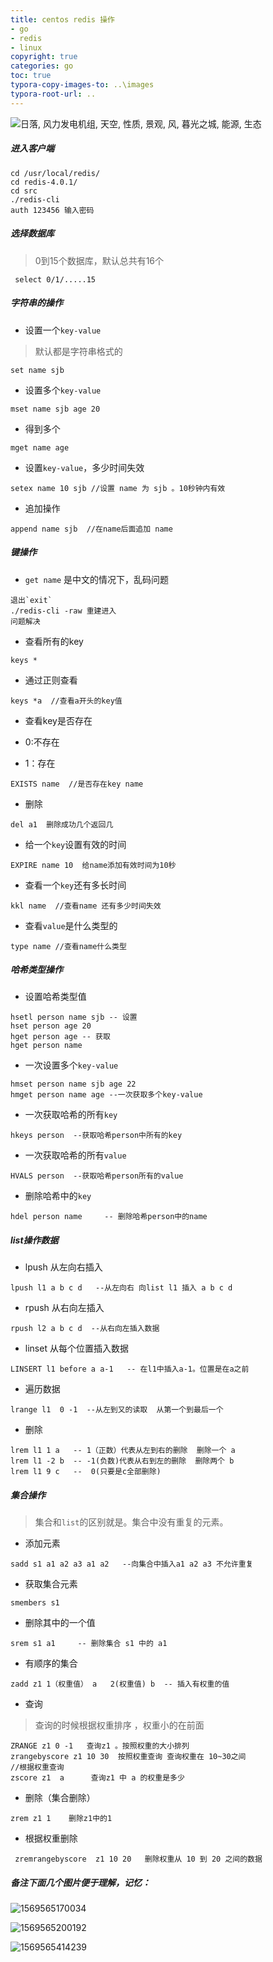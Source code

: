 ```yaml
---
title: centos redis 操作
- go
- redis
- linux
copyright: true
categories: go
toc: true
typora-copy-images-to: ..\images
typora-root-url: ..
---
```




 ![日落, 风力发电机组, 天空, 性质, 景观, 风, 暮光之城, 能源, 生态](/images/sunset-4491838__340.jpg)

<!-- more -->

##### 进入客户端
```
cd /usr/local/redis/
cd redis-4.0.1/
cd src
./redis-cli
auth 123456 输入密码
```
##### 选择数据库
> 0到15个数据库，默认总共有16个
```
 select 0/1/.....15
```


##### 字符串的操作 
- 设置一个`key-value`
> 默认都是字符串格式的
```
set name sjb 
```
- 设置多个`key-value`
```
mset name sjb age 20
```
- 得到多个
```
mget name age 
```
- 设置`key-value`，多少时间失效
```
setex name 10 sjb //设置 name 为 sjb 。10秒钟内有效
```
- 追加操作
```
append name sjb  //在name后面追加 name
```
##### 键操作 

- `get name` 是中文的情况下，乱码问题

```
退出`exit`
./redis-cli -raw 重建进入
问题解决
```

- 查看所有的key

```
keys * 
```
- 通过正则查看 

```
keys *a  //查看a开头的key值 
```
- 查看key是否存在 

- 0:不存在 
- 1：存在
```
EXISTS name  //是否存在key name
```
- 删除

```
del a1  删除成功几个返回几 
```
- 给一个`key`设置有效的时间

```
EXPIRE name 10  给name添加有效时间为10秒
```
- 查看一个`key`还有多长时间

```
kkl name  //查看name 还有多少时间失效
```
- 查看`value`是什么类型的 

```
type name //查看name什么类型
```
##### 哈希类型操作

- 设置哈希类型值

```
hsetl person name sjb -- 设置 
hset person age 20
hget person age -- 获取
hget person name 
```
- 一次设置多个`key-value`

```
hmset person name sjb age 22 
hmget person name age --一次获取多个key-value
```
- 一次获取哈希的所有`key`

```
hkeys person  --获取哈希person中所有的key 
```
- 一次获取哈希的所有`value`

```
HVALS person  --获取哈希person所有的value  
```
- 删除哈希中的`key`

```
hdel person name     -- 删除哈希person中的name 
```

##### list操作数据

- lpush 从左向右插入

```golang
lpush l1 a b c d   --从左向右 向list l1 插入 a b c d 
```

- rpush 从右向左插入

```golang
rpush l2 a b c d  --从右向左插入数据  
```

- linset 从每个位置插入数据

```golang
LINSERT l1 before a a-1   -- 在l1中插入a-1。位置是在a之前 
```



- 遍历数据  

```golang
lrange l1  0 -1  --从左到又的读取  从第一个到最后一个
```

- 删除

```golang
lrem l1 1 a   -- 1（正数）代表从左到右的删除  删除一个 a
lrem l1 -2 b  -- -1(负数)代表从右到左的删除  删除两个 b
lrem l1 9 c   --  0(只要是c全部删除)
```

##### 集合操作

> 集合和`list`的区别就是。集合中没有重复的元素。 	 

- 添加元素

```golang
sadd s1 a1 a2 a3 a1 a2   --向集合中插入a1 a2 a3 不允许重复
```

- 获取集合元素

```golang
smembers s1      
```

- 删除其中的一个值

```golang
srem s1 a1     -- 删除集合 s1 中的 a1
```

- 有顺序的集合

```golang
zadd z1 1（权重值） a   2(权重值) b  -- 插入有权重的值 
```

- 查询

> 查询的时候根据权重排序 ，权重小的在前面

```golang
ZRANGE z1 0 -1   查询z1 。按照权重的大小排列 
zrangebyscore z1 10 30  按照权重查询 查询权重在 10~30之间
//根据权重查询
zscore z1  a      查询z1 中 a 的权重是多少
```

- 删除（集合删除）

```
zrem z1 1    删除z1中的1 
```

- 根据权重删除

```golang
 zremrangebyscore  z1 10 20   删除权重从 10 到 20 之间的数据
```

##### 备注下面几个图片便于理解，记忆：

![1569565170034](/images/1569565170034.png)



![1569565200192](/images/1569565200192.png)

![1569565414239](/images/1569565414239.png)

